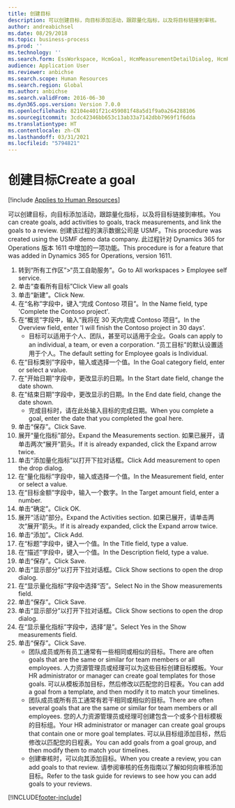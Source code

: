 ```yaml
---
title: 创建目标
description: 可以创建目标，向目标添加活动，跟踪量化指标，以及将目标链接到审核。
author: andreabichsel
ms.date: 08/29/2018
ms.topic: business-process
ms.prod: ''
ms.technology: ''
ms.search.form: EssWorkspace, HcmGoal, HcmMeasurementDetailDialog, HcmPerfJournalAdd, HcmGoalChangeSettings, HcmEmployeeDevelopmentWorkspace
audience: Application User
ms.reviewer: anbichse
ms.search.scope: Human Resources
ms.search.region: Global
ms.author: anbichse
ms.search.validFrom: 2016-06-30
ms.dyn365.ops.version: Version 7.0.0
ms.openlocfilehash: 82104e401f21c459081f48a5d1f9a0a264288106
ms.sourcegitcommit: 3cdc42346bb653c13ab33a7142dbb7969f1f6dda
ms.translationtype: HT
ms.contentlocale: zh-CN
ms.lasthandoff: 03/31/2021
ms.locfileid: "5794821"
---
```

# <a name="create-a-goal"></a><span data-ttu-id="465b1-103">创建目标</span><span class="sxs-lookup"><span data-stu-id="465b1-103">Create a goal</span></span>

[!include [Applies to Human Resources](../includes/applies-to-hr.md)]

<span data-ttu-id="465b1-104">可以创建目标，向目标添加活动，跟踪量化指标，以及将目标链接到审核。</span><span class="sxs-lookup"><span data-stu-id="465b1-104">You can create goals, add activities to goals, track measurements, and link the goals to a review.</span></span> <span data-ttu-id="465b1-105">创建该过程的演示数据公司是 USMF。</span><span class="sxs-lookup"><span data-stu-id="465b1-105">This procedure was created using the USMF demo data company.</span></span> <span data-ttu-id="465b1-106">此过程针对 Dynamics 365 for Operations 版本 1611 中增加的一项功能。</span><span class="sxs-lookup"><span data-stu-id="465b1-106">This procedure is for a feature that was added in Dynamics 365 for Operations, version 1611.</span></span>

1. <span data-ttu-id="465b1-107">转到“所有工作区”>“员工自助服务”。</span><span class="sxs-lookup"><span data-stu-id="465b1-107">Go to All workspaces > Employee self service.</span></span>
2. <span data-ttu-id="465b1-108">单击“查看所有目标”</span><span class="sxs-lookup"><span data-stu-id="465b1-108">Click View all goals</span></span>
3. <span data-ttu-id="465b1-109">单击“新建”。</span><span class="sxs-lookup"><span data-stu-id="465b1-109">Click New.</span></span>
4. <span data-ttu-id="465b1-110">在“名称”字段中，键入“完成 Contoso 项目”。</span><span class="sxs-lookup"><span data-stu-id="465b1-110">In the Name field, type 'Complete the Contoso project'.</span></span>
5. <span data-ttu-id="465b1-111">在“概览”字段中，输入”我将在 30 天内完成 Contoso 项目“。</span><span class="sxs-lookup"><span data-stu-id="465b1-111">In the Overview field, enter 'I will finish the Contoso project in 30 days'.</span></span>
    * <span data-ttu-id="465b1-112">目标可以适用于个人、团队，甚至可以适用于企业。</span><span class="sxs-lookup"><span data-stu-id="465b1-112">Goals can apply to an individual, a team, or even a corporation.</span></span> <span data-ttu-id="465b1-113">“员工目标”的默认设置适用于个人。</span><span class="sxs-lookup"><span data-stu-id="465b1-113">The default setting for Employee goals is Individual.</span></span>  
6. <span data-ttu-id="465b1-114">在“目标类别”字段中，输入或选择一个值。</span><span class="sxs-lookup"><span data-stu-id="465b1-114">In the Goal category field, enter or select a value.</span></span>
7. <span data-ttu-id="465b1-115">在"开始日期"字段中，更改显示的日期。</span><span class="sxs-lookup"><span data-stu-id="465b1-115">In the Start date field, change the date shown.</span></span>
8. <span data-ttu-id="465b1-116">在"结束日期"字段中，更改显示的日期。</span><span class="sxs-lookup"><span data-stu-id="465b1-116">In the End date field, change the date shown.</span></span>
    * <span data-ttu-id="465b1-117">完成目标时，请在此处输入目标的完成日期。</span><span class="sxs-lookup"><span data-stu-id="465b1-117">When you complete a goal, enter the date that you completed the goal here.</span></span>  
9. <span data-ttu-id="465b1-118">单击“保存”。</span><span class="sxs-lookup"><span data-stu-id="465b1-118">Click Save.</span></span>
10. <span data-ttu-id="465b1-119">展开“量化指标”部分。</span><span class="sxs-lookup"><span data-stu-id="465b1-119">Expand the Measurements section.</span></span> <span data-ttu-id="465b1-120">如果已展开，请单击两次“展开”箭头。</span><span class="sxs-lookup"><span data-stu-id="465b1-120">If it is already expanded, click the Expand arrow twice.</span></span>
11. <span data-ttu-id="465b1-121">单击“添加量化指标”以打开下拉对话框。</span><span class="sxs-lookup"><span data-stu-id="465b1-121">Click Add measurement to open the drop dialog.</span></span>
12. <span data-ttu-id="465b1-122">在“量化指标”字段中，输入或选择一个值。</span><span class="sxs-lookup"><span data-stu-id="465b1-122">In the Measurement field, enter or select a value.</span></span>
13. <span data-ttu-id="465b1-123">在“目标金额”字段中，输入一个数字。</span><span class="sxs-lookup"><span data-stu-id="465b1-123">In the Target amount field, enter a number.</span></span>
14. <span data-ttu-id="465b1-124">单击“确定”。</span><span class="sxs-lookup"><span data-stu-id="465b1-124">Click OK.</span></span>
15. <span data-ttu-id="465b1-125">展开“活动”部分。</span><span class="sxs-lookup"><span data-stu-id="465b1-125">Expand the Activities section.</span></span> <span data-ttu-id="465b1-126">如果已展开，请单击两次“展开”箭头。</span><span class="sxs-lookup"><span data-stu-id="465b1-126">If it is already expanded, click the Expand arrow twice.</span></span>
16. <span data-ttu-id="465b1-127">单击“添加”。</span><span class="sxs-lookup"><span data-stu-id="465b1-127">Click Add.</span></span>
17. <span data-ttu-id="465b1-128">在“标题”字段中，键入一个值。</span><span class="sxs-lookup"><span data-stu-id="465b1-128">In the Title field, type a value.</span></span>
18. <span data-ttu-id="465b1-129">在“描述”字段中，键入一个值。</span><span class="sxs-lookup"><span data-stu-id="465b1-129">In the Description field, type a value.</span></span>
19. <span data-ttu-id="465b1-130">单击“保存”。</span><span class="sxs-lookup"><span data-stu-id="465b1-130">Click Save.</span></span>
20. <span data-ttu-id="465b1-131">单击“显示部分”以打开下拉对话框。</span><span class="sxs-lookup"><span data-stu-id="465b1-131">Click Show sections to open the drop dialog.</span></span>
21. <span data-ttu-id="465b1-132">在“显示量化指标”字段中选择“否”。</span><span class="sxs-lookup"><span data-stu-id="465b1-132">Select No in the Show measurements field.</span></span>
22. <span data-ttu-id="465b1-133">单击“保存”。</span><span class="sxs-lookup"><span data-stu-id="465b1-133">Click Save.</span></span>
23. <span data-ttu-id="465b1-134">单击“显示部分”以打开下拉对话框。</span><span class="sxs-lookup"><span data-stu-id="465b1-134">Click Show sections to open the drop dialog.</span></span>
24. <span data-ttu-id="465b1-135">在“显示量化指标”字段中，选择“是”。</span><span class="sxs-lookup"><span data-stu-id="465b1-135">Select Yes in the Show measurements field.</span></span>
25. <span data-ttu-id="465b1-136">单击“保存”。</span><span class="sxs-lookup"><span data-stu-id="465b1-136">Click Save.</span></span>
    * <span data-ttu-id="465b1-137">团队成员或所有员工通常有一些相同或相似的目标。</span><span class="sxs-lookup"><span data-stu-id="465b1-137">There are often goals that are the same or similar for team members or all employees.</span></span>     <span data-ttu-id="465b1-138">人力资源管理员或经理可以为这些目标创建目标模板。</span><span class="sxs-lookup"><span data-stu-id="465b1-138">Your HR administrator or manager can create goal templates for those goals.</span></span> <span data-ttu-id="465b1-139">可以从模板添加目标，然后修改以匹配您的日程表。</span><span class="sxs-lookup"><span data-stu-id="465b1-139">You can add a goal from a template, and then modify it to match your timelines.</span></span>  
    * <span data-ttu-id="465b1-140">团队成员或所有员工通常有若干相同或相似的目标。</span><span class="sxs-lookup"><span data-stu-id="465b1-140">There are often several goals that are the same or similar for team members or all employees.</span></span>     <span data-ttu-id="465b1-141">您的人力资源管理员或经理可创建包含一个或多个目标模板的目标组。</span><span class="sxs-lookup"><span data-stu-id="465b1-141">Your HR administrator or manager can create goal groups that contain one or more goal templates.</span></span> <span data-ttu-id="465b1-142">可以从目标组添加目标，然后修改以匹配您的日程表。</span><span class="sxs-lookup"><span data-stu-id="465b1-142">You can add goals from a goal group, and then modify them to match your timelines.</span></span>  
    * <span data-ttu-id="465b1-143">创建审核时，可以向其添加目标。</span><span class="sxs-lookup"><span data-stu-id="465b1-143">When you create a review, you can add goals to that review.</span></span> <span data-ttu-id="465b1-144">请参阅审核的任务指南以了解如何向审核添加目标。</span><span class="sxs-lookup"><span data-stu-id="465b1-144">Refer to the task guide for reviews to see how you can add goals to your reviews.</span></span>  



[!INCLUDE[footer-include](../includes/footer-banner.md)]